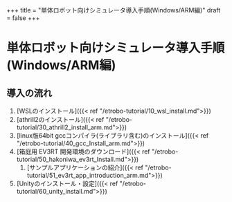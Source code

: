 +++
title = "単体ロボット向けシミュレータ導入手順(Windows/ARM編)"
draft = false
+++

# 単体ロボット向けシミュレータ導入手順(Windows/ARM編)



## 導入の流れ

1. [WSLのインストール]({{< ref "/etrobo-tutorial/10_wsl_install.md">}})
1. [athrill2のインストール]({{< ref "/etrobo-tutorial/30_athrill2_install_arm.md">}})
1. [linux版64bit gccコンパイラ(ライブラリ含む)のインストール]({{< ref "/etrobo-tutorial/40_gcc_Install_arm.md">}})
1. [箱庭用 EV3RT 開発環境のダウンロード]({{< ref "/etrobo-tutorial/50_hakoniwa_ev3rt_Install.md">}})
    1. [サンプルアプリケーションの紹介]({{< ref "/etrobo-tutorial/51_ev3rt_app_introduction_arm.md">}})
1. [Unityのインストール・設定]({{< ref "/etrobo-tutorial/60_unity_install.md">}})

